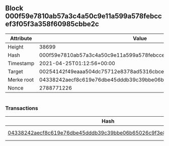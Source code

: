 ## Block 000f59e7810ab57a3c4a50c9e11a599a578febccef3f05f3a358f60985cbbe2c

Attribute | Value
--- | ---
Height | 38699
Hash | 000f59e7810ab57a3c4a50c9e11a599a578febccef3f05f3a358f60985cbbe2c
Timestamp | 2021-04-25T01:12:56+00:00
Target | 00254142f49eaaa504dc75712e8378ad5316cbcead634704b3734b6271167cc4
Merke root | 04338242aecf8c619e76dbe45dddb39c39bbe06b65026c9f3e81b44177106546
Nonce | 2788771226

```

```

### Transactions

Hash | Amount
--- | ---
[04338242aecf8c619e76dbe45dddb39c39bbe06b65026c9f3e81b44177106546](04338242aecf8c619e76dbe45dddb39c39bbe06b65026c9f3e81b44177106546.md) | 10.00000000 SKEPTI 

